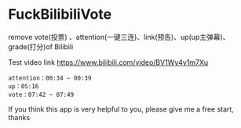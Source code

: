 # FuckBilibiliVote
remove vote(投票) 、attention(一键三连)、link(预告)、up(up主弹幕)、grade(打分)of Bilibili

Test video link https://www.bilibili.com/video/BV1Wy4y1m7Xu

```
attention：00:34 ~ 00:39
up：05:16
vote：07:42 ~ 07:49
```

If you think this app is very helpful to you, please give me a free start, thanks

